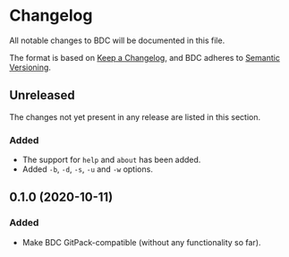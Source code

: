 # Changelog

All notable changes to BDC will be documented in this file.

The format is based on [Keep a Changelog](https://keepachangelog.com/en/1.0.0/), and BDC adheres to [Semantic Versioning](https://semver.org/spec/v2.0.0.html).

## Unreleased

The changes not yet present in any release are listed in this section.

### Added

* The support for `help` and `about` has been added.
* Added `-b`, `-d`, `-s`, `-u` and `-w` options.

## 0.1.0 (2020-10-11)

### Added

* Make BDC GitPack-compatible (without any functionality so far).
